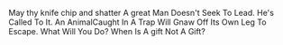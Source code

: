 May thy knife chip and shatter A great Man Doesn't Seek To Lead. He's Called To It. An AnimalCaught In A Trap Will Gnaw Off Its Own Leg To Escape. What Will You Do? When Is A gift Not A Gift?

